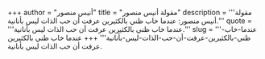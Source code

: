 +++
author = "أنيس منصور"
title = "مقولة أنيس منصور"
description = '''مقولة أنيس منصور: عندما خاب ظني بالكثيرين عرفت أن حب الذات ليس بأنانية.'''
quote = '''عندما خاب ظني بالكثيرين عرفت أن حب الذات ليس بأنانية.'''
slug = '''عندما-خاب-ظني-بالكثيرين-عرفت-أن-حب-الذات-ليس-بأنانية'''
+++
عندما خاب ظني بالكثيرين عرفت أن حب الذات ليس بأنانية.
